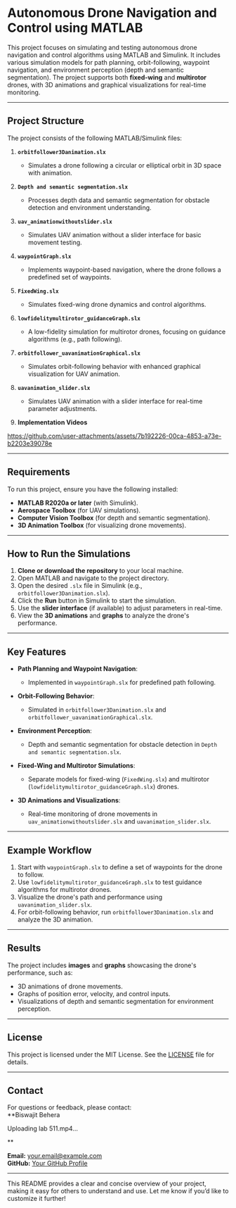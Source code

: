 
# Autonomous Drone Navigation and Control using MATLAB

This project focuses on simulating and testing autonomous drone navigation and control algorithms using MATLAB and Simulink. It includes various simulation models for path planning, orbit-following, waypoint navigation, and environment perception (depth and semantic segmentation). The project supports both **fixed-wing** and **multirotor** drones, with 3D animations and graphical visualizations for real-time monitoring.

---

## Project Structure

The project consists of the following MATLAB/Simulink files:

1. **`orbitfollower3Danimation.slx`**  
   - Simulates a drone following a circular or elliptical orbit in 3D space with animation.

2. **`Depth and semantic segmentation.slx`**  
   - Processes depth data and semantic segmentation for obstacle detection and environment understanding.

3. **`uav_animationwithoutslider.slx`**  
   - Simulates UAV animation without a slider interface for basic movement testing.

4. **`waypointGraph.slx`**  
   - Implements waypoint-based navigation, where the drone follows a predefined set of waypoints.

5. **`FixedWing.slx`**  
   - Simulates fixed-wing drone dynamics and control algorithms.

6. **`lowfidelitymultirotor_guidanceGraph.slx`**  
   - A low-fidelity simulation for multirotor drones, focusing on guidance algorithms (e.g., path following).

7. **`orbitfollower_uavanimationGraphical.slx`**  
   - Simulates orbit-following behavior with enhanced graphical visualization for UAV animation.

8. **`uavanimation_slider.slx`**  
   - Simulates UAV animation with a slider interface for real-time parameter adjustments.

9. **Implementation Videos**  
  

https://github.com/user-attachments/assets/7b192226-00ca-4853-a73e-b2203e39078e



---

## Requirements

To run this project, ensure you have the following installed:
- **MATLAB R2020a or later** (with Simulink).
- **Aerospace Toolbox** (for UAV simulations).
- **Computer Vision Toolbox** (for depth and semantic segmentation).
- **3D Animation Toolbox** (for visualizing drone movements).

---

## How to Run the Simulations

1. **Clone or download the repository** to your local machine.
2. Open MATLAB and navigate to the project directory.
3. Open the desired `.slx` file in Simulink (e.g., `orbitfollower3Danimation.slx`).
4. Click the **Run** button in Simulink to start the simulation.
5. Use the **slider interface** (if available) to adjust parameters in real-time.
6. View the **3D animations** and **graphs** to analyze the drone's performance.

---

## Key Features

- **Path Planning and Waypoint Navigation**:  
   - Implemented in `waypointGraph.slx` for predefined path following.

- **Orbit-Following Behavior**:  
   - Simulated in `orbitfollower3Danimation.slx` and `orbitfollower_uavanimationGraphical.slx`.

- **Environment Perception**:  
   - Depth and semantic segmentation for obstacle detection in `Depth and semantic segmentation.slx`.

- **Fixed-Wing and Multirotor Simulations**:  
   - Separate models for fixed-wing (`FixedWing.slx`) and multirotor (`lowfidelitymultirotor_guidanceGraph.slx`) drones.

- **3D Animations and Visualizations**:  
   - Real-time monitoring of drone movements in `uav_animationwithoutslider.slx` and `uavanimation_slider.slx`.

---

## Example Workflow

1. Start with `waypointGraph.slx` to define a set of waypoints for the drone to follow.
2. Use `lowfidelitymultirotor_guidanceGraph.slx` to test guidance algorithms for multirotor drones.
3. Visualize the drone's path and performance using `uavanimation_slider.slx`.
4. For orbit-following behavior, run `orbitfollower3Danimation.slx` and analyze the 3D animation.

---

## Results

The project includes **images** and **graphs** showcasing the drone's performance, such as:
- 3D animations of drone movements.
- Graphs of position error, velocity, and control inputs.
- Visualizations of depth and semantic segmentation for environment perception.

---

## License

This project is licensed under the MIT License. See the [LICENSE](LICENSE) file for details.

---

## Contact

For questions or feedback, please contact:  
**Biswajit Behera

Uploading lab 511.mp4…

** 

 
**Email:** your.email@example.com  
**GitHub:** [Your GitHub Profile](https://github.com/yourusername)

---

This README provides a clear and concise overview of your project, making it easy for others to understand and use. Let me know if you’d like to customize it further!
